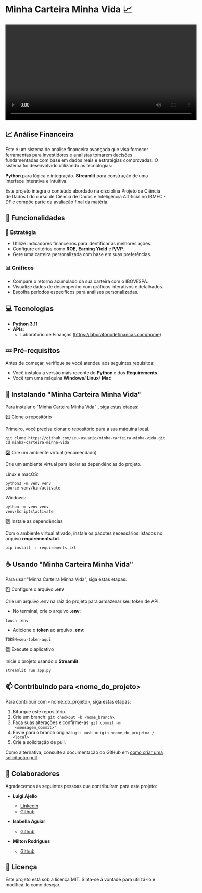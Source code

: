 # Minha Carteira Minha Vida 📈

<video controls width="600">
  <source src="gravacaotela.mov" type="video/mp5">
  Seu navegador não suporta a reprodução de vídeos.
</video>

## 📈  Análise Financeira 
Este é um sistema de análise financeira avançada que visa fornecer ferramentas para investidores e analistas tomarem decisões fundamentadas com base em dados reais e estratégias comprovadas. O sistema foi desenvolvido utilizando as tecnologias:

**Python** para lógica e integração.
**Streamlit** para construção de uma interface interativa e intuitiva.

Este projeto integra o conteúdo abordado na disciplina Projeto de Ciência de Dados I do curso de Ciência de Dados e Inteligência Artificial no IBMEC - DF e compõe parte da avaliação final da matéria.

## 🚀 Funcionalidades

### 🧩 **Estratégia**
- Utilize indicadores financeiros para identificar as melhores ações.
- Configure critérios como **ROE**, **Earning Yield** e **P/VP**.
- Gere uma carteira personalizada com base em suas preferências.

### 📊 **Gráficos**
- Compare o retorno acumulado da sua carteira com o IBOVESPA.
- Visualize dados de desempenho com gráficos interativos e detalhados.
- Escolha períodos específicos para análises personalizadas.
## 💻 Tecnologias
- **Python 3.11** 
- **APIs**:
  - Laboratório de Finanças (https://laboratoriodefinancas.com/home)
  

## 💤 Pré-requisitos

Antes de começar, verifique se você atendeu aos seguintes requisitos:

- Você instalou a versão mais recente do **Python** e dos **Requirements**
- Você tem uma máquina **Windows**/  **Linux**/  **Mac**


## 🚀 Instalando "Minha Carteira Minha Vida"

Para instalar o "Minha Carteira Minha Vida" , siga estas etapas:

1️⃣ Clone o repositório

Primeiro, você precisa clonar o repositório para a sua máquina local.

```
git clone https://github.com/seu-usuario/minha-carteira-minha-vida.git
cd minha-carteira-minha-vida
```
2️⃣ Crie um ambiente virtual (recomendado)

Crie um ambiente virtual para isolar as dependências do projeto.

Linux e macOS:

```
python3 -m venv venv
source venv/bin/activate
```

Windows:

```
python -m venv venv
venv\Scripts\activate
```
3️⃣ Instale as dependências

Com o ambiente virtual ativado, instale os pacotes necessários listados no arquivo **requirements.txt**.

```
pip install -r requirements.txt
```


## ☕ Usando "Minha Carteira Minha Vida"


Para usar "Minha Carteira Minha Vida", siga estas etapas:

1️⃣ Configure o arquivo **.env**

Crie um arquivo .env na raiz do projeto para armazenar seu token de API.

- No terminal, crie o arquivo **.env**:
```
touch .env
```
- Adicione o **token** ao arquivo **.env**:
```
TOKEN=seu-token-aqui
```

2️⃣ Execute o aplicativo

Inicie o projeto usando o **Streamlit**.

```
streamlit run app.py
```

## 📫 Contribuindo para <nome_do_projeto>

Para contribuir com <nome_do_projeto>, siga estas etapas:

1. Bifurque este repositório.
2. Crie um branch: `git checkout -b <nome_branch>`.
3. Faça suas alterações e confirme-as: `git commit -m '<mensagem_commit>'`
4. Envie para o branch original: `git push origin <nome_do_projeto> / <local>`
5. Crie a solicitação de pull.

Como alternativa, consulte a documentação do GitHub em [como criar uma solicitação pull](https://help.github.com/en/github/collaborating-with-issues-and-pull-requests/creating-a-pull-request).

## 🤝 Colaboradores

Agradecemos às seguintes pessoas que contribuíram para este projeto:


- **Luigi Ajello**
    - [Linkedin](www.linkedin.com/in/luigi-pedroso-ajello-346934278)
   -  [Github](https://github.com/LuigiAjello)

- **Isabella Aguiar**
    - [Github](https://github.com/isabellaaguiarr)

- **Milton Rodrigues**
     - [Github](https://github.com/Milton2330) 



## 📝 Licença
Este projeto está sob a licença MIT. Sinta-se à vontade para utilizá-lo e modificá-lo como desejar. 

